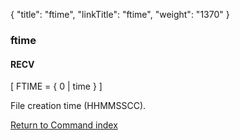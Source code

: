 {
    "title": "ftime",
    "linkTitle": "ftime",
    "weight": "1370"
}<span id="ftime"></span>

### ftime

#### RECV

\[ FTIME
= { 0 | time } \]

File creation time (HHMMSSCC).

[Return to Command index](../../)

 
